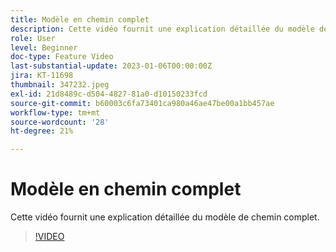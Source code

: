 ```yaml
---
title: Modèle en chemin complet
description: Cette vidéo fournit une explication détaillée du modèle de chemin complet.
role: User
level: Beginner
doc-type: Feature Video
last-substantial-update: 2023-01-06T00:00:00Z
jira: KT-11698
thumbnail: 347232.jpeg
exl-id: 21d8489c-d504-4827-81a0-d10150233fcd
source-git-commit: b60003c6fa73401ca980a46ae47be00a1bb457ae
workflow-type: tm+mt
source-wordcount: '28'
ht-degree: 21%

---
```


# Modèle en chemin complet

Cette vidéo fournit une explication détaillée du modèle de chemin complet.

>[!VIDEO](https://video.tv.adobe.com/v/347232/?quality=12&learn=on)
